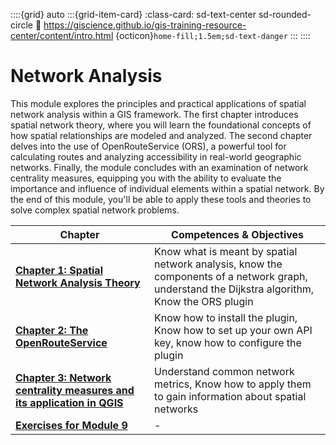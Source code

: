 ::::{grid} auto
:::{grid-item-card}
:class-card: sd-text-center sd-rounded-circle
:link: https://giscience.github.io/gis-training-resource-center/content/intro.html 
{octicon}`home-fill;1.5em;sd-text-danger`
:::
::::

# Network Analysis

This module explores the principles and practical applications of spatial network analysis within a GIS framework. The first chapter introduces spatial network theory, where you will learn the foundational concepts of how spatial relationships are modeled and analyzed. The second chapter delves into the use of OpenRouteService (ORS), a powerful tool for calculating routes and analyzing accessibility in real-world geographic networks. Finally, the module concludes with an examination of network centrality measures, equipping you with the ability to evaluate the importance and influence of individual elements within a spatial network. By the end of this module, you'll be able to apply these tools and theories to solve complex spatial network problems.

__Chapter__ | __Competences & Objectives__ |
| ----------- | ---------------------------- |
| __[Chapter 1: Spatial Network Analysis Theory](/content/Module_9/en_qgis_network_analysis_theory.md)__ | Know what is meant by spatial network analysis, know the components of a network graph, understand the Dijkstra algorithm, Know the ORS plugin |
| __[Chapter 2: The OpenRouteService](/content/Module_9/en_qgis_openrouteservice_tools.md)__ | Know how to install the plugin, Know how to set up your own API key, know how to configure the plugin | 
| __[Chapter 3: Network centrality measures and its application in QGIS](/content/Module_9/en_qgis_centrality.md)__ | Understand common network metrics, Know how to apply them to gain information about spatial networks |
| __[Exercises for Module 9](/content/Module_9/en_qgis_module_9_exercises)__ | - | 


